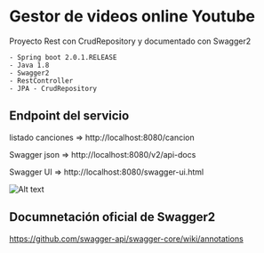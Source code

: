 # Gestor de videos online Youtube

Proyecto Rest con CrudRepository y documentado con Swagger2

	- Spring boot 2.0.1.RELEASE
	- Java 1.8
	- Swagger2
	- RestController
	- JPA - CrudRepository
		

## Endpoint del servicio

listado canciones => http://localhost:8080/cancion

Swagger json => http://localhost:8080/v2/api-docs    

Swagger UI   => http://localhost:8080/swagger-ui.html

![Alt text](https://github.com/ipartek/musiconcloudRestSpring/blob/master/screenshot-swagger.png)

			
			
## Documnetación oficial de Swagger2

https://github.com/swagger-api/swagger-core/wiki/annotations			 